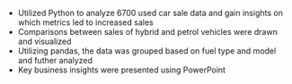- Utilized Python to analyze 6700 used car sale data and gain insights on which metrics led to increased sales
- Comparisons between sales of hybrid and petrol vehicles were drawn and visualized 
- Utilizing pandas, the data was grouped based on fuel type and model and futher analyzed
- Key business insights were presented using PowerPoint
